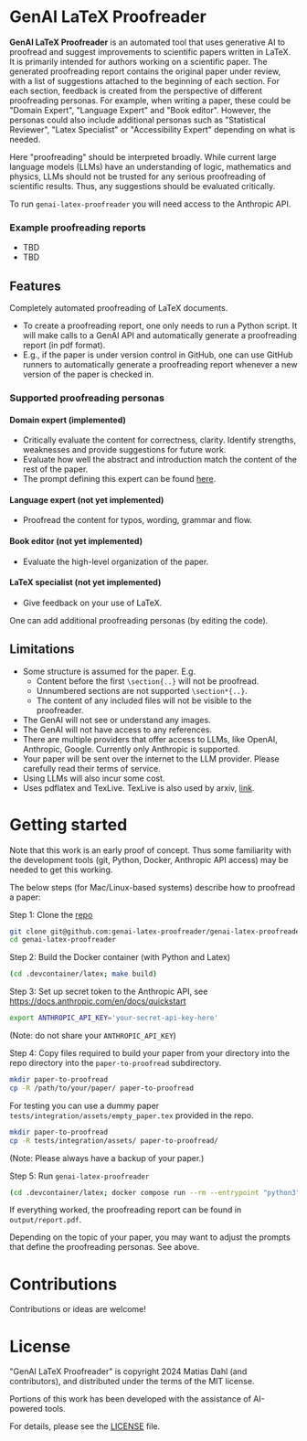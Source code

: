 # GenAI LaTeX Proofreader

**GenAI LaTeX Proofreader** is an automated tool that uses generative AI to proofread and suggest improvements to scientific papers written in LaTeX.
It is primarily intended for authors working on a scientific paper.
The generated proofreading report contains the original paper under review, with a list of suggestions attached to the beginning of each section.
For each section, feedback is created from the perspective of different proofreading personas.
For example, when writing a paper, these could be "Domain Expert", "Language Expert" and "Book editor".
However, the personas could also include additional personas such as "Statistical Reviewer", "Latex Specialist" or "Accessibility Expert" depending on what is needed.

Here "proofreading" should be interpreted broadly.
While current large language models (LLMs) have an understanding of logic, mathematics and physics, LLMs should not be trusted for any serious proofreading of scientific results.
Thus, any suggestions should be evaluated critically.

To run `genai-latex-proofreader` you will need access to the Anthropic API.

### Example proofreading reports
- TBD
- TBD

## Features
Completely automated proofreading of LaTeX documents.
- To create a proofreading report, one only needs to run a Python script. It will make calls to a GenAI API and automatically generate a proofreading report (in pdf format).
- E.g., if the paper is under version control in GitHub, one can use GitHub runners to automatically generate a proofreading report whenever a new version of the paper is checked in.

### Supported proofreading personas

#### Domain expert (implemented)
- Critically evaluate the content for correctness, clarity. Identify strengths, weaknesses and provide suggestions for future work.
- Evaluate how well the abstract and introduction match the content of the rest of the paper.
- The prompt defining this expert can be found [here](genai_latex_proofreader/genai_proofreader/proofreaders/domain_expert.py).

#### Language expert (not yet implemented)
- Proofread the content for typos, wording, grammar and flow.

#### Book editor (not yet implemented)
- Evaluate the high-level organization of the paper.

#### LaTeX specialist (not yet implemented)
- Give feedback on your use of LaTeX.

One can add additional proofreading personas (by editing the code).

## Limitations
- Some structure is assumed for the paper. E.g.
   - Content before the first `\section{..}` will not be proofread.
   - Unnumbered sections are not supported `\section*{..}`.
   - The content of any included files will not be visible to the proofreader.
- The GenAI will not see or understand any images.
- The GenAI will not have access to any references.
- There are multiple providers that offer access to LLMs, like OpenAI, Anthropic, Google. Currently only Anthropic is supported.
- Your paper will be sent over the internet to the LLM provider. Please carefully read their terms of service.
- Using LLMs will also incur some cost.
- Uses pdflatex and TexLive. TexLive is also used by arxiv, [link](https://info.arxiv.org/help/faq/texlive.html).

# Getting started

Note that this work is an early proof of concept. Thus some familiarity with the development tools (git, Python, Docker, Anthropic API access) may be needed to get this working.

The below steps (for Mac/Linux-based systems) describe how to proofread a paper:

Step 1: Clone the [repo](https://github.com/genai-latex-proofreader/genai-latex-proofreader)
```bash
git clone git@github.com:genai-latex-proofreader/genai-latex-proofreader.git
cd genai-latex-proofreader
```

Step 2: Build the Docker container (with Python and Latex)
```bash
(cd .devcontainer/latex; make build)
```

Step 3: Set up secret token to the Anthropic API, see https://docs.anthropic.com/en/docs/quickstart

```bash
export ANTHROPIC_API_KEY='your-secret-api-key-here'
```

(Note: do not share your `ANTHROPIC_API_KEY`)

Step 4: Copy files required to build your paper from your directory into the repo directory into the `paper-to-proofread` subdirectory.
```bash
mkdir paper-to-proofread
cp -R /path/to/your/paper/ paper-to-proofread
```

For testing you can use a dummy paper `tests/integration/assets/empty_paper.tex` provided in the repo.

```bash
mkdir paper-to-proofread
cp -R tests/integration/assets/ paper-to-proofread/
```

(Note: Please always have a backup of your paper.)

Step 5: Run `genai-latex-proofreader`

```bash
(cd .devcontainer/latex; docker compose run --rm --entrypoint "python3" genai-latex-proofreader-service -m genai_latex_proofreader.cli --input_latex_path paper-to-proofread/empty_paper.tex --output_report_filepath output/report.tex)
```

If everything worked, the proofreading report can be found in `output/report.pdf`.

Depending on the topic of your paper, you may want to adjust the prompts that define the proofreading personas. See above.

# Contributions

Contributions or ideas are welcome!

# License

"GenAI LaTeX Proofreader" is copyright 2024 Matias Dahl (and contributors), and distributed under the terms of the MIT license.

Portions of this work has been developed with the assistance of AI-powered tools.

For details, please see the [LICENSE](LICENSE.md) file.